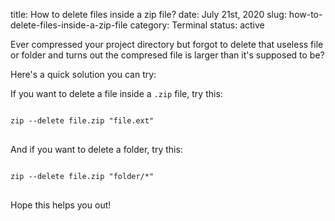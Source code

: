 title: How to delete files inside a zip file?
date: July 21st, 2020
slug: how-to-delete-files-inside-a-zip-file
category: Terminal
status: active

Ever compressed your project directory but forgot to delete that useless file or folder and turns out the compresed file is larger than it's supposed to be? 

Here's a quick solution you can try:

If you want to delete a file inside a `.zip` file, try this:
<pre>
<code class="bash">
zip --delete file.zip "file.ext"
</code>
</pre>

And if you want to delete a folder, try this:
<pre>
<code class="bash">
zip --delete file.zip "folder/*"
</code>
</pre>

Hope this helps you out!